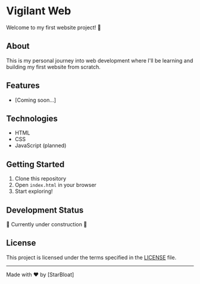 # Vigilant Web

Welcome to my first website project! 🚀

## About
This is my personal journey into web development where I'll be learning and building my first website from scratch.

## Features
- [Coming soon...]

## Technologies
- HTML
- CSS
- JavaScript (planned)

## Getting Started
1. Clone this repository
2. Open `index.html` in your browser
3. Start exploring!

## Development Status
🚧 Currently under construction 🚧

## License
This project is licensed under the terms specified in the [LICENSE](LICENSE) file.

---
Made with ❤️ by [StarBloat]
